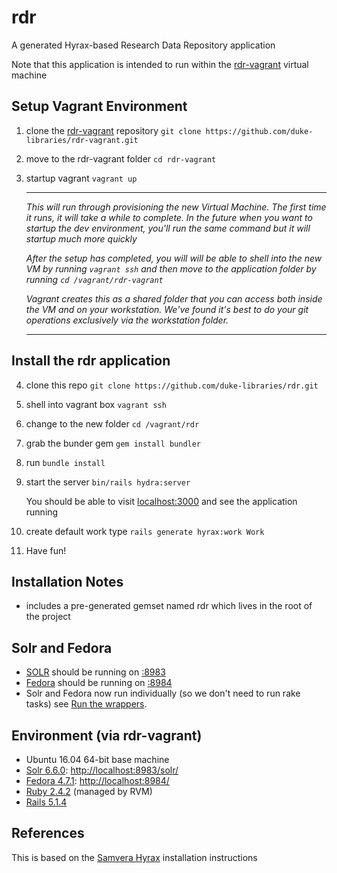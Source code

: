 # rdr

A generated Hyrax-based Research Data Repository application

Note that this application is intended to run within the [rdr-vagrant](https://github.com/duke-libraries/rdr-vagrant) virtual machine


## Setup Vagrant Environment

1. clone the [rdr-vagrant](https://github.com/duke-libraries/rdr-vagrant) repository `git clone https://github.com/duke-libraries/rdr-vagrant.git`
2. move to the rdr-vagrant folder `cd rdr-vagrant`
3. startup vagrant `vagrant up`

   ***

   *This will run through provisioning the new Virtual Machine. The first time it runs, it will take a while to complete. In the future when you want to startup the dev environment, you'll run the same command but it will startup much more quickly*

   *After the setup has completed, you will will be able to shell into the new VM by running `vagrant ssh` and then move to the application folder by running `cd /vagrant/rdr-vagrant`*

   *Vagrant creates this as a shared folder that you can access both inside the VM and on your workstation. We've found it's best to do your git operations exclusively via the workstation folder.*

   ***


## Install the rdr application

4. clone this repo
`git clone https://github.com/duke-libraries/rdr.git`

5. shell into vagrant box 
`vagrant ssh`

6. change to the new folder
`cd /vagrant/rdr`

7. grab the bunder gem `gem install bundler`

8. run `bundle install`

9. start the server
`bin/rails hydra:server`
    
    You should be able to visit [localhost:3000](http://localhost:3000) and see the application running

10. create default work type
`rails generate hyrax:work Work`

11. Have fun!


## Installation Notes

* includes a pre-generated gemset named rdr which lives in the root of the project


## Solr and Fedora

* [SOLR](https://github.com/apache/lucene-solr) should be running on [:8983](http://localhost:8983)
* [Fedora](https://github.com/fcrepo4/fcrepo4) should be running on [:8984](http://localhost:8984)
* Solr and Fedora now run individually (so we don't need to run rake tasks) see [Run the wrappers](https://github.com/samvera/hyrax/wiki/Hyrax-Development-Guide#run-the-wrappers).


## Environment (via rdr-vagrant)

* Ubuntu 16.04 64-bit base machine
* [Solr 6.6.0](http://lucene.apache.org/solr/): [http://localhost:8983/solr/](http://localhost:8983/solr/)
* [Fedora 4.7.1](http://fedorarepository.org/): [http://localhost:8984/](http://localhost:8984/)
* [Ruby 2.4.2](https://www.ruby-lang.org) (managed by RVM)
* [Rails 5.1.4](http://rubyonrails.org/)


## References

This is based on the [Samvera Hyrax](https://github.com/samvera/hyrax#creating-a-hyrax-based-app) installation instructions
